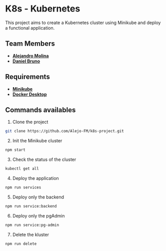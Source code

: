 # K8s - Kubernetes
This project aims to create a Kubernetes cluster using Minikube and deploy a functional application.

## Team Members
- [**Alejandro Molina**](https://github.com/Alejo-FM)
- [**Daniel Bruno**](https://github.com/Holeekey)

## Requirements
- [**Minikube**](https://minikube.sigs.k8s.io/docs/start/)
- [**Docker Desktop**](https://docs.docker.com/desktop/)

## Commands availables

1. Clone the project
```bash
git clone https://github.com/Alejo-FM/k8s-project.git
```

2. Init the Minikube cluster
```bash
npm start
```

3. Check the status of the cluster
```bash
kubectl get all
```

4. Deploy the application
```bash
npm run services
```

5. Deploy only the backend
```bash
npm run service:backend
```

6. Deploy only the pgAdmin
```bash
npm run service:pg-admin
```

7. Delete the kluster
```bash
npm run delete
```